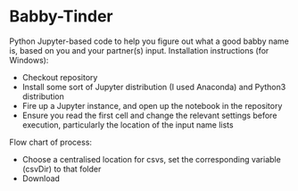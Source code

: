 # Babby-Tinder
Python Jupyter-based code to help you figure out what a good babby name is, based on you and your partner(s) input. 
Installation instructions (for Windows):
 - Checkout repository
 - Install some sort of Jupyter distribution (I used Anaconda) and Python3 distribution
 - Fire up a Jupyter instance, and open up the notebook in the repository
 - Ensure you read the first cell and change the relevant settings before execution, particularly the location of the input name lists

Flow chart of process:
 - Choose a centralised location for csvs, set the corresponding variable (csvDir) to that folder
 - Download 
